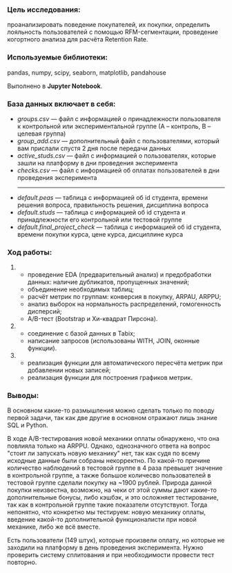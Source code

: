### **Цель исследования:** 
проанализировать поведение покупателей, их покупки, определить лояльность пользователей с помощью RFM-сегментации, проведение когортного анализа для расчёта Retention Rate.

### **Используемые библиотеки:** 
pandas, numpy, scipy, seaborn, matplotlib, pandahouse

Выполнено в **Jupyter Notebook**.

### **База данных включает в себя:**
+ _groups.csv_ — файл с информацией о принадлежности пользователя к контрольной или экспериментальной группе (А – контроль, B – целевая группа)
+ _group_add.csv_ — дополнительный файл с пользователями, который вам прислали спустя 2 дня после передачи данных
+ _active_studs.csv_ — файл с информацией о пользователях, которые зашли на платформу в дни проведения эксперимента
+ _checks.csv_ — файл с информацией об оплатах пользователей в дни проведения эксперимента
  <hr>
+ _default.peas_ — таблица с информацией об id студента, времени решения вопроса, правильность решения, дисциплина вопроса
+ _default.studs_ — таблица с информацией об id студента и принадлежности его контрольной или тестовой группе
+ _default.final_project_check_ — таблица с информацией об id студента, времени покупки курса, цене курса, дисциплине курса

### **Ход работы:**
1.  + проведение EDA (предварительный анализ) и предобработки данных: наличие дубликатов, пропущенных значений;
    + объединение необходимых таблиц;
    + расчёт метрик по группам: конверсия в покупку, ARPAU, ARPPU;
    + анализ выборок на нормальность распределений, гомогенность дисперсий;
    + A/B-тест (Bootstrap и Хи-квадрат Пирсона).
2.  + соединение с базой данных в Tabix;
    + написание запросов (использованы WITH, JOIN, оконные функции).
3.  + реализация функции для автоматического пересчёта метрик при добавлении новых записей;
    + реализация функции для построения графиков метрик.

### **Выводы:**
В основном какие-то размышления можно сделать только по поводу первой задачи, так как две другие в основном отражают лишь знание SQL и Python.

В ходе A/B-тестирования новой механики оплаты обнаружено, что она повлияла только на ARPPU. Однако, однозначного ответа на вопрос "стоит ли запускать новую механику" нет, так как судя по всему исходные данные были собраны некорректно. По какой-то причине количество наблюдений в тестовой группе в 4 раза превышет значение в контрольной группе, а также большое количесво пользователей в тестовой группе сделали покупку на ~1900 рублей. Природа данной покупки неизвестна, возможно, на чеки от этой суммы дают какие-то дополнительные бонусы, либо кэшбэк, и это осложняет тестирование, так как в контрольной группе такие показатели отсутствуют. Тогда непонятно, что конкретно мы тестируем: новую механику оплаты, введение какой-то дополнительной функционалисти при новой механике, либо же всё вместе.

Есть пользователи (149 штук), которые произвели оплату, но которые не заходили на платформу в день проведения эксперимента. Нужно проверить систему сплитования и при необходимости провести тест повторно.
